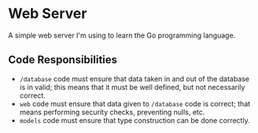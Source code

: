# Web Server
A simple web server I'm using to learn the Go programming language.

## Code Responsibilities
- `/database` code must ensure that data taken in and out of the database is in
  valid; this means that it must be well defined, but not necessarily correct.
- `web` code must ensure that data given to `/database` code is correct; that means
  performing security checks, preventing nulls, etc.
- `models` code must ensure that type construction can be done correctly.


